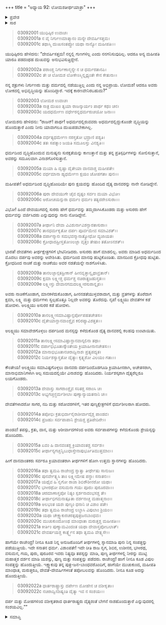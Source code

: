 +++
title = "ಅಧ್ಯಾಯ 92: ಲೋಮಶತೀರ್ಥಯಾತ್ರಾ"
+++

<details><summary>ಪ್ರವೇಶ</summary>


।।   ಓಂ ಓಂ ನಮೋ ನಾರಾಯಣಾಯ।।   ಶ್ರೀ ವೇದವ್ಯಾಸಾಯ ನಮಃ ।।

ಶ್ರೀ ಕೃಷ್ಣದ್ವೈಪಾಯನ ವೇದವ್ಯಾಸ ವಿರಚಿತ  

**ಶ್ರೀ ಮಹಾಭಾರತ**

**ಆರಣ್ಯಕ ಪರ್ವ**

**ತೀರ್ಥಯಾತ್ರಾ ಪರ್ವ**

**ಅಧ್ಯಾಯ 92**

</details>


<details><summary>ಸಾರ</summary>

ತನ್ನಲ್ಲಿ ಗುಣ ಮತ್ತು ಧರ್ಮಗಳಿದ್ದರೂ ದುಃಖವನ್ನು ಅನುಭವಿಸುತ್ತಿದ್ದೇನೆ ಮತ್ತು ಶತ್ರುಗಳಲ್ಲಿ ಇವು ಇಲ್ಲದಿದ್ದರೂ ಸುಖವಾಗಿದ್ದಾರೆ; ಏಕೆಂದು ಯುಧಿಷ್ಠಿರನು ಲೋಮಶನನ್ನು ಕೇಳಿದುದು (1-2). ದೇವ-ದೈತ್ಯರ ಉದಾಹರಣೆಯನ್ನು ನೀಡಿ ಲೋಮಶನು ತೀರ್ಥಯಾತ್ರೆಯ ಪುಣ್ಯದಿಂದ ಪಾಂಡವರು ಶೀಘ್ರದಲ್ಲಿಯೇ ಶ್ರೀಯನ್ನು ಪಡೆಯುತ್ತಾರೆ ಎನ್ನುವುದು (3-22).

</details>


> 03092001 ಯುಧಿಷ್ಠಿರ ಉವಾಚ।  
03092001a ನ ವೈ ನಿರ್ಗುಣಮಾತ್ಮಾನಂ ಮನ್ಯೇ ದೇವರ್ಷಿಸತ್ತಮ।  
03092001c ತಥಾಸ್ಮಿ ದುಃಖಸಂತಪ್ತೋ ಯಥಾ ನಾನ್ಯೋ ಮಹೀಪತಿಃ।।

ಯುಧಿಷ್ಠಿರನು ಹೇಳಿದನು: “ದೇವರ್ಷಿಸತ್ತಮ! ನನ್ನಲ್ಲಿ ಗುಣಗಳಿಲ್ಲ ಎಂದು ನನಗನಿಸುವುದಿಲ್ಲ. ಆದರೂ ಅನ್ಯ ಮಹೀಪತಿ ಯಾರೂ ಪಡದಂಥಹ ದುಃಖವನ್ನು ಅನುಭವಿಸುತ್ತಿದ್ದೇನೆ.

> 03092002a ಪರಾಂಶ್ಚ ನಿರ್ಗುಣಾನ್ಮನ್ಯೇ ನ ಚ ಧರ್ಮರತಾನಪಿ।  
03092002c ತೇ ಚ ಲೋಮಶ ಲೋಕೇಽಸ್ಮಿನ್ನೃಧ್ಯಂತೇ ಕೇನ ಕೇತುನಾ।।

ನನ್ನ ಶತ್ರುಗಳು ನಿರ್ಗುಣರು ಮತ್ತು ದರ್ಮದಲ್ಲಿ ನಡೆಯುತ್ತಿಲ್ಲ ಎಂದು ನನ್ನ ಅಭಿಪ್ರಾಯ. ಲೋಮಶ! ಆದರೂ ಅವರು ಲೋಕದಲ್ಲಿ ಅಭಿವೃದ್ಧಿಯನ್ನು ಹೊಂದಿದ್ದಾರೆ. ಇದಕ್ಕೆ ಕಾರಣವೇನಿರಬಹುದು?”

> 03092003 ಲೋಮಶ ಉವಾಚ।  
03092003a ನಾತ್ರ ದುಃಖಂ ತ್ವಯಾ ರಾಜನ್ಕಾರ್ಯಂ ಪಾರ್ಥ ಕಥಂ ಚನ।  
03092003c ಯದಧರ್ಮೇಣ ವರ್ಧೇರನ್ನಧರ್ಮರುಚಯೋ ಜನಾಃ।।

ಲೋಮಶನು ಹೇಳಿದನು: “ರಾಜನ್! ಪಾರ್ಥ! ಅಧರ್ಮದಲ್ಲಿರುವವರು ಅಧರ್ಮದಲ್ಲಿದ್ದುಕೊಂಡೇ ವೃದ್ಧಿಯನ್ನು ಹೊಂದುತ್ತಾರೆ ಎಂದು ನೀನು ಯಾವಾಗಲೂ ದುಃಖಪಡಬೇಕಾಗಿಲ್ಲ.

> 03092004a ವರ್ಧತ್ಯಧರ್ಮೇಣ ನರಸ್ತತೋ ಭದ್ರಾಣಿ ಪಶ್ಯತಿ।  
03092004c ತತಃ ಸಪತ್ನಾಂ ಜಯತಿ ಸಮೂಲಸ್ತು ವಿನಶ್ಯತಿ।।

ಧರ್ಮದಿಂದ ವೃದ್ಧಿಹೊಂದುವ ಮನುಷ್ಯನು ಸುರಕ್ಷತೆಯನ್ನು ಕಾಣುತ್ತಾನೆ ಮತ್ತು ತನ್ನ ಪ್ರತಿಸ್ಪರ್ಧಿಗಳನ್ನು ಸೋಲಿಸುತ್ತಾನೆ, ಅವರನ್ನು ಸಮೂಲವಾಗಿ ವಿನಾಶಗೊಳಿಸುತ್ತಾನೆ.

> 03092005a ಮಯಾ ಹಿ ದೃಷ್ಟಾ ದೈತೇಯಾ ದಾನವಾಶ್ಚ ಮಹೀಪತೇ।   
03092005c ವರ್ಧಮಾನಾ ಹ್ಯಧರ್ಮೇಣ ಕ್ಷಯಂ ಚೋಪಗತಾಃ ಪುನಃ।।

ಮಹೀಪತೇ! ಅಧರ್ಮದಿಂದ ವೃದ್ಧಿಹೊಂದಿಯೇ ಪುನಃ ಕ್ಷಯವನ್ನು ಹೊಂದಿದ ದೈತ್ಯ ದಾನವರನ್ನು ನಾನೇ ನೋಡಿದ್ದೇನೆ.

> 03092006a ಪುರಾ ದೇವಯುಗೇ ಚೈವ ದೃಷ್ಟಂ ಸರ್ವಂ ಮಯಾ ವಿಭೋ।  
03092006c ಅರೋಚಯನ್ಸುರಾ ಧರ್ಮಂ ಧರ್ಮಂ ತತ್ಯಜಿರೇಽಸುರಾಃ।।

ವಿಭೋ! ಹಿಂದೆ ದೇವಯುಗದಲ್ಲಿ ಸುರರು ಹೇಗೆ ಧರ್ಮವನ್ನು ತಮ್ಮದಾಗಿಸಿಕೊಂಡರು ಮತ್ತು ಅಸುರರು ಹೇಗೆ ಧರ್ಮವನ್ನು ವರ್ಜಿಸಿದರು ಎನ್ನುವುದನ್ನು ನಾನು ನೋಡಿದ್ದೇನೆ.

> 03092007a ತೀರ್ಥಾನಿ ದೇವಾ ವಿವಿಶುರ್ನಾವಿಶನ್ಭಾರತಾಸುರಾಃ।  
03092007c ತಾನಧರ್ಮಕೃತೋ ದರ್ಪಃ ಪೂರ್ವಮೇವ ಸಮಾವಿಶತ್।।  
03092008a ದರ್ಪಾನ್ಮಾನಃ ಸಮಭವನ್ಮಾನಾತ್ಕ್ರೋಧೋ ವ್ಯಜಾಯತ।  
03092008c ಕ್ರೋಧಾದಹ್ರೀಸ್ತತೋಽಲಜ್ಜಾ ವೃತ್ತಂ ತೇಷಾಂ ತತೋಽನಶತ್।।

ಭಾರತ! ದೇವತೆಗಳು ತೀರ್ಥಕ್ಷೇತ್ರಗಳಿಗೆ ಭೇಟಿನೀಡಿದರು. ಅಸುರರು ಹಾಗೆ ಮಾಡಲಿಲ್ಲ. ಅವರು ಮಾಡಿದ ಅಧರ್ಮದಿಂದ ಮೊದಲು ದರ್ಪವು ಅವರನ್ನು ಆವೇಶಿಸಿತು. ಧರ್ಮದಿಂದ ಮಾನವು ಹುಟ್ಟಿಕೊಂಡಿತು. ಮಾನದಿಂದ ಕ್ರೋಧವು ಹುಟ್ಟಿತು. ಕ್ರೋಧದಿಂದ ನಾಚಿಕೆ ಮತ್ತು ನಾಚಿಕೆಯು ಅವರ ನಡತೆಯನ್ನೇ ನಾಶಗೊಳಿಸಿತು.

> 03092009a ತಾನಲಜ್ಜಾನ್ಗತಹ್ರೀಕಾನ್ ಹೀನವೃತ್ತಾನ್ವೃಥಾವ್ರತಾನ್।  
03092009c ಕ್ಷಮಾ ಲಕ್ಷ್ಮೀಶ್ಚ ಧರ್ಮಶ್ಚ ನಚಿರಾತ್ಪ್ರಜಹುಸ್ತತಃ।।  
03092009e ಲಕ್ಷ್ಮೀಸ್ತು ದೇವಾನಗಮದಲಕ್ಷ್ಮೀರಸುರಾನ್ನೃಪ।।

ಅವರು ನಾಚಿಕೆಗೊಂಡಾಗ, ಮಾನಕಳೆದುಕೊಂಡಾಗ, ಹೀನನಡತೆಯುಳ್ಳವರಾದಾಗ, ಮತ್ತು ವ್ರತಗಳನ್ನು ತೊರೆದಾಗ ಕ್ಷಮಾ, ಲಕ್ಷ್ಮಿ ಮತ್ತು ಧರ್ಮಗಳು ಸ್ವಲ್ಪಹೊತ್ತೂ ನಿಲ್ಲದೇ ಅವರನ್ನು ತೊರೆದವು. ನೃಪ! ಲಕ್ಷ್ಮಿಯು ದೇವತೆಗಳ ಕಡೆ ಹೋದಳು. ಅಲಕ್ಷ್ಮಿಯು ಅಸುರರ ಕಡೆ ಹೋದಳು.

> 03092010a ತಾನಲಕ್ಷ್ಮೀಸಮಾವಿಷ್ಟಾನ್ದರ್ಪೋಪಹತಚೇತಸಃ।  
03092010c ದೈತೇಯಾನ್ದಾನವಾಂಶ್ಚೈವ ಕಲಿರಪ್ಯಾವಿಶತ್ತತಃ।।

ಅಲಕ್ಷ್ಮಿಯು ಸಮಾವೇಶಗೊಳ್ಳಲು ದರ್ಪದಿಂದ ಮನಸ್ಸನ್ನು ಕಳೆದುಕೊಂಡ ದೈತ್ಯ ದಾನವರಲ್ಲಿ ಕಲಹವು ಉಂಟಾಯಿತು.

> 03092011a ತಾನಲಕ್ಷ್ಮೀಸಮಾವಿಷ್ಟಾನ್ದಾನವಾನ್ಕಲಿನಾ ತಥಾ।  
03092011c ದರ್ಪಾಭಿಭೂತಾನ್ಕೌಂತೇಯ ಕ್ರಿಯಾಹೀನಾನಚೇತಸಃ।।  
03092012a ಮಾನಾಭಿಭೂತಾನಚಿರಾದ್ವಿನಾಶಃ ಪ್ರತ್ಯಪದ್ಯತ।  
03092012c ನಿರ್ಯಶಸ್ಯಾಸ್ತತೋ ದೈತ್ಯಾಃ ಕೃತ್ಸ್ನಶೋ ವಿಲಯಂ ಗತಾಃ।।

ಕೌಂತೇಯ! ಅಲಕ್ಷ್ಮಿಯು ಸಮಾವಿಷ್ಟಗೊಳ್ಳಲು ದಾನವರು ದರ್ಪದಿಂದೊಡಗೂಡಿ ಕ್ರಿಯಾಹೀನರಾಗಿ, ಅಚೇತಸರಾಗಿ, ಮಾನಾಭಿಮಾನಿಗಳಾಗಿ ಅಲ್ಪ ಸಮಯದಲ್ಲಿಯೇ ವಿನಾಶವನ್ನು ಹೊಂದಿದರು. ನಿರ್ಯಶಸ್ಕರಾಗಿ ದೈತ್ಯರೆಲ್ಲರೂ ಲಯಗೊಂಡರು.

> 03092013a ದೇವಾಸ್ತು ಸಾಗರಾಂಶ್ಚೈವ ಸರಿತಶ್ಚ ಸರಾಂಸಿ ಚ।  
03092013c ಅಭ್ಯಗಚ್ಚನ್ಧರ್ಮಶೀಲಾಃ ಪುಣ್ಯಾನ್ಯಾಯತನಾನಿ ಚ।।

ದೇವತೆಗಳಾದರೋ ಸಾಗರ, ನದಿ ಮತ್ತು ಸರೋವರಗಳಿಗೆ, ಇತರ ಪುಣ್ಯಕ್ಷೇತ್ರಗಳಿಗೆ ಧರ್ಮಶೀಲರಾಗಿ ಹೋದರು.

> 03092014a ತಪೋಭಿಃ ಕ್ರತುಭಿರ್ದಾನೈರಾಶೀರ್ವಾದೈಶ್ಚ ಪಾಂಡವ।  
03092014c ಪ್ರಜಹುಃ ಸರ್ವಪಾಪಾನಿ ಶ್ರೇಯಶ್ಚ ಪ್ರತಿಪೇದಿರೇ।।

ಪಾಂಡವ! ತಪಸ್ಸು, ಕ್ರತು, ದಾನ, ಮತ್ತು ಆಶೀರ್ವಾದಗಳಿಂದ ಅವರು ಸರ್ವಪಾಪಗಳನ್ನು ಕಳೆದುಕೊಂಡು ಶ್ರೇಯಸ್ಸನ್ನು ಹೊಂದಿದರು.

> 03092015a ಏವಂ ಹಿ ದಾನವಂತಶ್ಚ ಕ್ರಿಯಾವಂತಶ್ಚ ಸರ್ವಶಃ।  
03092015c ತೀರ್ಥಾನ್ಯಗಚ್ಚನ್ವಿಬುಧಾಸ್ತೇನಾಪುರ್ಭೂತಿಮುತ್ತಮಾಂ।।

ಹೀಗೆ ದಾನವಾಂತಕರು ಸರ್ವರೂ ಕ್ರಿಯಾವಂತರಾಗಿ ತೀರ್ಥಗಳಿಗೆ ಹೋಗಿ ಉತ್ತಮ ಸ್ಥಾನಗಳನ್ನು ಹೊಂದಿದರು.

> 03092016a ತಥಾ ತ್ವಮಪಿ ರಾಜೇಂದ್ರ ಸ್ನಾತ್ವಾ ತೀರ್ಥೇಷು ಸಾನುಜಃ।  
03092016c ಪುನರ್ವೇತ್ಸ್ಯಸಿ ತಾಂ ಲಕ್ಷ್ಮೀಮೇಷ ಪನ್ಥಾಃ ಸನಾತನಃ।।  
03092017a ಯಥೈವ ಹಿ ನೃಗೋ ರಾಜಾ ಶಿಬಿರೌಶೀನರೋ ಯಥಾ।  
03092017c ಭಗೀರಥೋ ವಸುಮನಾ ಗಯಃ ಪೂರುಃ ಪುರೂರವಾಃ।।  
03092018a ಚರಮಾಣಾಸ್ತಪೋ ನಿತ್ಯಂ ಸ್ಪರ್ಶನಾದಂಭಸಶ್ಚ ತೇ।  
03092018c ತೀರ್ಥಾಭಿಗಮನಾತ್ಪೂತಾ ದರ್ಶನಾಚ್ಚ ಮಹಾತ್ಮನಾಂ।।   
03092019a ಅಲಭಂತ ಯಶಃ ಪುಣ್ಯಂ ಧನಾನಿ ಚ ವಿಶಾಂ ಪತೇ।  
03092019c ತಥಾ ತ್ವಮಪಿ ರಾಜೇಂದ್ರ ಲಬ್ಧಾಸಿ ವಿಪುಲಾಂ ಶ್ರಿಯಂ।।  
03092020a ಯಥಾ ಚೇಕ್ಷ್ವಾಕುರಚರತ್ಸಪುತ್ರಜನಬಾಂಧವಃ।  
03092020c ಮುಚುಕುಂದೋಽಥ ಮಾಂಧಾತಾ ಮರುತ್ತಶ್ಚ ಮಹೀಪತಿಃ।।  
03092021a ಕೀರ್ತಿಂ ಪುಣ್ಯಾಮವಿಂದಂತ ಯಥಾ ದೇವಾಸ್ತಪೋಬಲಾತ್।  
03092021c ದೇವರ್ಷಯಶ್ಚ ಕಾರ್ತ್ಸ್ನ್ಯೆನ ತಥಾ ತ್ವಮಪಿ ವೇತ್ಸ್ಯಸೇ।।

ಹಾಗೆಯೇ ರಾಜೇಂದ್ರ! ನೀನೂ ಕೂಡ ನಿನ್ನ ಅನುಜರೊಂದಿಗೆ ತೀರ್ಥಗಳಲ್ಲಿ ಸ್ನಾನಮಾಡಿ ಪುನಃ ನಿನ್ನ ಸಂಪತ್ತನ್ನು ಪಡೆಯುತ್ತೀಯೆ. ಇದೇ ಸನಾತನ ಧರ್ಮ. ವಿಶಾಂಪತೇ! ಇದೇ ರೀತಿ ರಾಜ ನೃಗ, ಶಿಬಿರ, ಉಶೀನರ, ಭಗೀರಥ, ವಸುಮನ, ಗಯ, ಪುರು, ಪುರೂರವ ಇವರು ನಿತ್ಯವೂ ತಪಸ್ಸನ್ನು ಮಾಡಿ, ಪುಣ್ಯ ತೀರ್ಥಗಳಲ್ಲಿ ನೀರನ್ನು ಮುಟ್ಟಿ ಮಹಾತ್ಮರ ದರ್ಶನ ಮಾಡಿ ಯಶಸ್ಸು, ಪುಣ್ಯ ಮತ್ತು ಸಂಪತ್ತನ್ನು ಪಡೆದರು. ರಾಜೇಂದ್ರ! ಹಾಗೆ ನೀನೂ ಕೂಡ ವಿಪುಲ ಸಂಪತ್ತನ್ನು ಹೊಂದುತ್ತೀಯೆ. ಇಕ್ಷ್ವಾಕುವು ತನ್ನ ಪುತ್ರ-ಜನ-ಬಾಂಧವರೊಂದಿಗೆ, ಹಾಗೆಯೇ ಮುಚುಕುಂದ, ಮಹೀಪತಿ ಮಾಂಧಾತ, ಮರುತ್ತರೂ, ದೇವತೆ-ದೇವರ್ಷಿಗಳಂತೆ ತಪೋಬಲವನ್ನು ಹೊಂದಿದರು. ನೀನೂ ಕೂಡ ಅದನ್ನು ಹೊಂದುತ್ತೀಯೆ.

> 03092022a ಧಾರ್ತರಾಷ್ಟ್ರಾಸ್ತು ದರ್ಪೇಣ ಮೋಹೇನ ಚ ವಶೀಕೃತಾಃ।  
03092022c ನಚಿರಾದ್ವಿನಶಿಷ್ಯಂತಿ ದೈತ್ಯಾ ಇವ ನ ಸಂಶಯಃ।।

ದರ್ಪ ಮತ್ತು ಮೋಹಗಳಿಂದ ವಶೀಕೃತರಾದ ಧಾರ್ತರಾಷ್ಟ್ರರು ದೈತ್ಯರಂತೆ ಬೇಗನೆ ನಾಶಹೊಂದುತ್ತಾರೆ ಎನ್ನುವುದರಲ್ಲಿ ಸಂಶಯವಿಲ್ಲ.””

<details><summary>ಸಮಾಪ್ತಿ</summary>

ಇತಿ ಶ್ರೀ ಮಹಾಭಾರತೇ ಆರಣ್ಯಕಪರ್ವಣಿ ತೀರ್ಥಯಾತ್ರಾಪರ್ವಣಿ ಲೋಮಶತೀರ್ಥಯಾತ್ರಾಯಾಂ ದ್ವಿನವತಿತಮೋಽಧ್ಯಾಯಃ।  
ಇದು ಮಹಾಭಾರತದ ಆರಣ್ಯಕಪರ್ವದಲ್ಲಿ ತೀರ್ಥಯಾತ್ರಾಪರ್ವದಲ್ಲಿ ಲೋಮಶತೀರ್ಥಯಾತ್ರೆ ಎನ್ನುವ ತೊಂಭತ್ತೆರಡನೆಯ ಅಧ್ಯಾಯವು.


</details>
